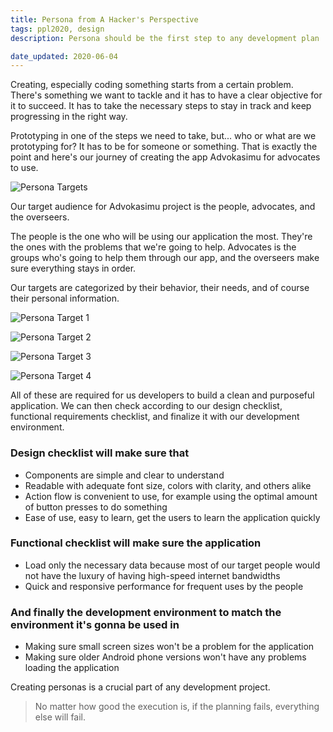 ```yaml
---
title: Persona from A Hacker's Perspective
tags: ppl2020, design
description: Persona should be the first step to any development plan

date_updated: 2020-06-04
---
```


Creating, especially coding something starts from a certain problem. There's something we want to tackle and it has to have a clear objective for it to succeed. It has to take the necessary steps to stay in track and keep progressing in the right way.

Prototyping in one of the steps we need to take, but... who or what are we prototyping for? It has to be for someone or something. That is exactly the point and here's our journey of creating the app Advokasimu for advocates to use.

![Persona Targets](uploads/ppl2020/persona-target.png)

Our target audience for Advokasimu project is the people, advocates, and the overseers.

The people is the one who will be using our application the most. They're the ones with the problems that we're going to help. Advocates is the groups who's going to help them through our app, and the overseers make sure everything stays in order.

Our targets are categorized by their behavior, their needs, and of course their personal information.

![Persona Target 1](uploads/ppl2020/persona-nadine.png)

![Persona Target 2](uploads/ppl2020/persona-bayu.png)

![Persona Target 3](uploads/ppl2020/persona-aji.png)

![Persona Target 4](uploads/ppl2020/persona-syah.png)

All of these are required for us developers to build a clean and purposeful application. We can then check according to our design checklist, functional requirements checklist, and finalize it with our development environment.

### Design checklist will make sure that

- Components are simple and clear to understand
- Readable with adequate font size, colors with clarity, and others alike
- Action flow is convenient to use, for example using the optimal amount of button presses to do something
- Ease of use, easy to learn, get the users to learn the application quickly

### Functional checklist will make sure the application

- Load only the necessary data because most of our target people would not have the luxury of having high-speed internet bandwidths
- Quick and responsive performance for frequent uses by the people

### And finally the development environment to match the environment it's gonna be used in

- Making sure small screen sizes won't be a problem for the application
- Making sure older Android phone versions won't have any problems loading the application

Creating personas is a crucial part of any development project.

> No matter how good the execution is, if the planning fails, everything else will fail.
